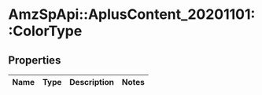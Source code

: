 # AmzSpApi::AplusContent_20201101::ColorType

## Properties
Name | Type | Description | Notes
------------ | ------------- | ------------- | -------------

